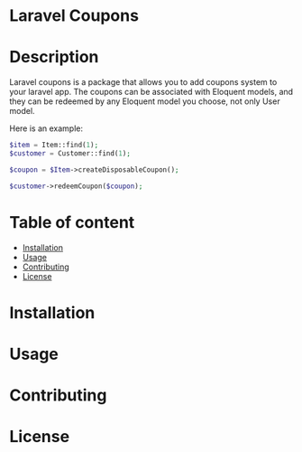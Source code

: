 # Laravel Coupons

# Description

Laravel coupons is a package that allows you to add coupons system to your laravel app. The coupons can be associated with Eloquent models, and they can be redeemed by any Eloquent model you choose, not only User model.

Here is an example:

```php
$item = Item::find(1);
$customer = Customer::find(1);

$coupon = $Item->createDisposableCoupon();

$customer->redeemCoupon($coupon);
```

# Table of content
- [Installation](#installation)
- [Usage](#usage)
- [Contributing](#contributing)
- [License](#license)

# Installation

# Usage

# Contributing

# License
